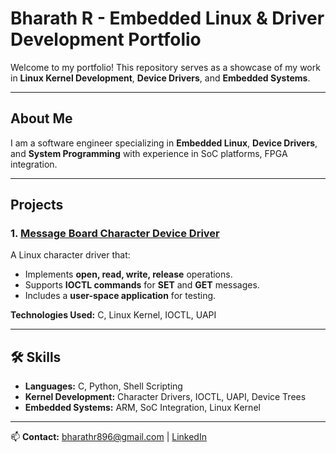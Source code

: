 # Bharath R - Embedded Linux & Driver Development Portfolio

Welcome to my portfolio! This repository serves as a showcase of my work in **Linux Kernel Development**, **Device Drivers**, and **Embedded Systems**.

---

## About Me

I am a software engineer specializing in **Embedded Linux**, **Device Drivers**, and **System Programming** with experience in SoC platforms, FPGA integration.

---

## Projects

### 1. [Message Board Character Device Driver](https://github.com/bharathr896/embedded-linux-char-driver)
A Linux character driver that:
- Implements **open, read, write, release** operations.
- Supports **IOCTL commands** for **SET** and **GET** messages.
- Includes a **user-space application** for testing.

**Technologies Used:** C, Linux Kernel, IOCTL, UAPI

---



## 🛠 Skills
- **Languages:** C, Python, Shell Scripting
- **Kernel Development:** Character Drivers, IOCTL, UAPI, Device Trees
- **Embedded Systems:** ARM, SoC Integration, Linux Kernel

---

📫 **Contact:** bharathr896@gmail.com | [LinkedIn](linkedin.com/in/bharath-r-709018133)